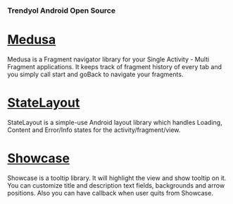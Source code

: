 ### Trendyol Android Open Source

# [Medusa](https://github.com/Trendyol/medusa)
Medusa is a Fragment navigator library for your Single Activity - Multi Fragment applications. It keeps track of fragment history of every tab and you simply call start and goBack to navigate your fragments.

# [StateLayout](https://github.com/Trendyol/StateLayout)
StateLayout is a simple-use Android layout library which handles Loading, Content and Error/Info states for the activity/fragment/view.

# [Showcase](https://github.com/Trendyol/showcase)
Showcase is a tooltip library. It will highlight the view and show tooltip on it. You can customize title and description text fields, backgrounds and arrow positions. Also you can have callback when user quits from Showcase.
